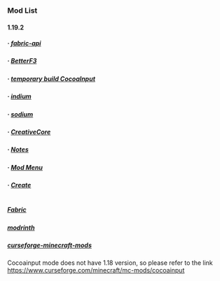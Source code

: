 ### Mod List
#### 1.19.2
##### · [fabric-api](https://modrinth.com/mod/fabric-api/version/0.68.0+1.19.2)
##### · [BetterF3](https://modrinth.com/mod/betterf3/version/4.0.0)
##### · [temporary build CocoaInput](https://github.com/Korea-Minecraft-Forum/CocoaInput/releases/tag/4.1.0-0)
##### · [indium](https://modrinth.com/mod/indium/version/1.0.9%2Bmc1.19.2)
##### · [sodium](https://modrinth.com/mod/sodium/version/mc1.19.2-0.4.4)
##### · [CreativeCore](https://www.curseforge.com/minecraft/mc-mods/creativecore/files/3827354)
##### · [Notes](https://www.curseforge.com/minecraft/mc-mods/notes/files/3937913)
##### · [Mod Menu](https://modrinth.com/mod/modmenu/version/4.1.1)
##### · [Create](https://modrinth.com/mod/create-fabric/version/0.5.0g-796+1.19.2)
#
##### [Fabric](https://fabricmc.net/)
##### [modrinth](https://modrinth.com/mods)
##### [curseforge-minecraft-mods](https://www.curseforge.com/minecraft/mc-mods)

Cocoainput mode does not have 1.18 version, so please refer to the link
https://www.curseforge.com/minecraft/mc-mods/cocoainput
